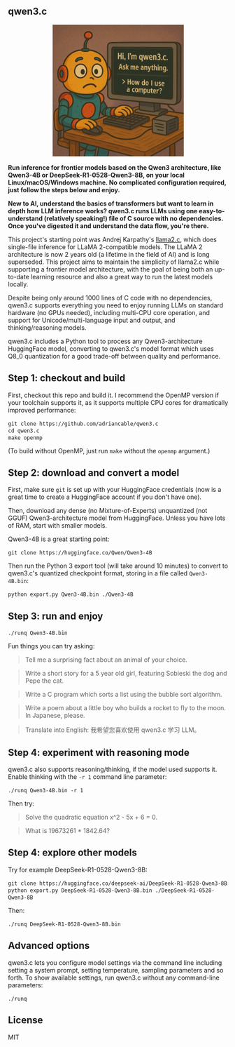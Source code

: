 ## qwen3.c

<p align="center">
  <img src="assets/qwen3_c.jpg" width="300" height="300" alt="Cute Llama">
</p>

**Run inference for frontier models based on the Qwen3 architecture, like Qwen3-4B or DeepSeek-R1-0528-Qwen3-8B, on your local Linux/macOS/Windows machine. No complicated configuration
required, just follow the steps below and enjoy.**

**New to AI, understand the basics of transformers but want to learn in depth how LLM inference works? qwen3.c runs LLMs using one easy-to-understand (relatively speaking!) file of C source with no dependencies. Once you've
digested it and understand the data flow, you're there.**

This project's starting point was Andrej Karpathy's [llama2.c](https://github.com/karpathy/llama.c), which does single-file
inference for LLaMA 2-compatible models. The LLaMA 2 architecture is now 2 years old (a lifetime in the field of AI) and is
long superseded. This project aims to maintain the simplicity of llama2.c while supporting a frontier
model architecture, with the goal of being both an up-to-date learning resource and also a great way to run the latest models locally.

Despite being only around 1000 lines of C code with no dependencies, qwen3.c supports everything you need to
enjoy running LLMs on standard hardware (no GPUs needed), including multi-CPU core operation, and support for Unicode/multi-language input and output, and thinking/reasoning models.

qwen3.c includes a Python tool to process any Qwen3-architecture HuggingFace model, converting to qwen3.c's model format which uses Q8_0 quantization for a good trade-off between quality
and performance.

## Step 1: checkout and build

First, checkout this repo and build it. I recommend the OpenMP version if your toolchain supports it, as it supports multiple CPU
cores for dramatically improved performance:

```aiignore
git clone https://github.com/adriancable/qwen3.c
cd qwen3.c
make openmp
```

(To build without OpenMP, just run `make` without the `openmp` argument.)

## Step 2: download and convert a model

First, make sure `git` is set up with your HuggingFace credentials (now is a great time to create a
HuggingFace account if you don't have one).

Then, download any dense (no Mixture-of-Experts) unquantized (not GGUF) Qwen3-architecture model from HuggingFace.
Unless you have lots of RAM, start with smaller models.

Qwen3-4B is a great starting point:

```aiignore
git clone https://huggingface.co/Qwen/Qwen3-4B
```

Then run the Python 3 export tool (will take around 10 minutes) to convert to qwen3.c's quantized checkpoint format, storing in
a file called `Qwen3-4B.bin`:

```aiignore
python export.py Qwen3-4B.bin ./Qwen3-4B
```

## Step 3: run and enjoy

```aiignore
./runq Qwen3-4B.bin
```

Fun things you can try asking:

> Tell me a surprising fact about an animal of your choice.

> Write a short story for a 5 year old girl, featuring Sobieski the dog and Pepe the cat.

> Write a C program which sorts a list using the bubble sort algorithm.

> Write a poem about a little boy who builds a rocket to fly to the moon. In Japanese, please.

> Translate into English: 我希望您喜欢使用 qwen3.c 学习 LLM。

## Step 4: experiment with reasoning mode

qwen3.c also supports reasoning/thinking, if the model used supports it. Enable thinking with the `-r 1` command line parameter:

```aiignore
./runq Qwen3-4B.bin -r 1
```

Then try:

> Solve the quadratic equation x^2 - 5x + 6 = 0.

> What is 19673261 * 1842.64?

## Step 4: explore other models

Try for example DeepSeek-R1-0528-Qwen3-8B:

```aiignore
git clone https://huggingface.co/deepseek-ai/DeepSeek-R1-0528-Qwen3-8B
python export.py DeepSeek-R1-0528-Qwen3-8B.bin ./DeepSeek-R1-0528-Qwen3-8B
```

Then:

```aiignore
./runq DeepSeek-R1-0528-Qwen3-8B.bin
```

## Advanced options

qwen3.c lets you configure model settings via the command line including setting a system prompt, setting temperature, sampling parameters and so forth.
To show available settings, run qwen3.c without any command-line parameters:

```aiignore
./runq
```

## License

MIT
